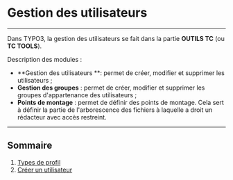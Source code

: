 # Gestion des utilisateurs

---

Dans TYPO3, la gestion des utilisateurs se fait dans la partie **OUTILS TC** \(ou **TC TOOLS**\).

Description des modules :

* **Gestion des utilisateurs **: permet de créer, modifier et supprimer les utilisateurs ;
* **Gestion des groupes** : permet de créer, modifier et supprimer les groupes d'appartenance des utilisateurs ;
* **Points de montage** : permet de définir des points de montage. Cela sert à définir la partie de l'arborescence des fichiers à laquelle a droit un rédacteur avec accès restreint.

---

## Sommaire

1. [Types de profil](/gestion-des-utilisateurs/types-de-profil.md)
2. [Créer un utilisateur](/gestion-des-utilisateurs/creer-un-utilisateur.md)



